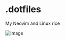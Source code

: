 # .dotfiles
My Neovim and Linux rice

![image](https://github.com/shenawy29/.dotfiles/assets/111167226/4e583942-5c0f-4d95-bcc1-4c80b260e17c)
